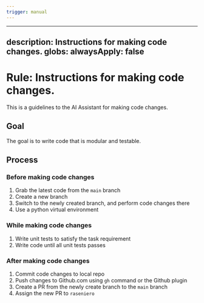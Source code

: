 ```yaml
---
trigger: manual
---
```


---
description: Instructions for making code changes.
globs:
alwaysApply: false
---

# Rule: Instructions for making code changes.

This is a guidelines to the AI Assistant for making code changes.

## Goal

The goal is to write code that is modular and testable.

## Process

### Before making code changes

1. Grab the latest code from the `main` branch
2. Create a new branch
3. Switch to the newly created branch, and perform code changes there
4. Use a python virtual environment 

### While making code changes

1. Write unit tests to satisfy the task requirement
2. Write code until all unit tests passes

### After making code changes

1. Commit code changes to local repo
2. Push changes to Github.com using `gh` command or the Github plugin
3. Create a PR from the newly create branch to the `main` branch
4. Assign the new PR to `raseniero`
